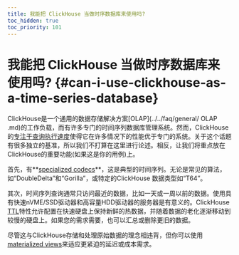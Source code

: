 ```yaml
---
title: 我能把 ClickHouse 当做时序数据库来使用吗?
toc_hidden: true
toc_priority: 101
---
```


# 我能把 ClickHouse 当做时序数据库来使用吗? {#can-i-use-clickhouse-as-a-time-series-database}

ClickHouse是一个通用的数据存储解决方案[OLAP](../../faq/general/ OLAP .md)的工作负载，而有许多专门的时间序列数据库管理系统。然而，ClickHouse的[专注于查询执行速度](../../faq/general/why-clickhouse-is-so-fast.md)使得它在许多情况下的性能优于专门的系统。关于这个话题有很多独立的基准，所以我们不打算在这里进行论述。相反，让我们将重点放在ClickHouse的重要功能(如果这是你的用例)上。



首先，有**[specialized codecs](../../sql-reference/statements/create/table.md#create-query-specialized-codecs)**，这是典型的时间序列。无论是常见的算法，如“DoubleDelta”和“Gorilla”，或特定的ClickHouse 数据类型如“T64”。



其次，时间序列查询通常只访问最近的数据，比如一天或一周以前的数据。使用具有快速nVME/SSD驱动器和高容量HDD驱动器的服务器是有意义的。ClickHouse [TTL](../../engines/table-engines/mergetree-family/mergetree.md#table_engine-mergetree-family/mergetree.md)特性允许配置在快速硬盘上保持新鲜的热数据，并随着数据的老化逐渐移动到较慢的硬盘上。如果您的需求需要，也可以汇总或删除更旧的数据。



尽管这与ClickHouse存储和处理原始数据的理念相违背，但你可以使用[materialized views](../../sql-reference/statements/create/view.md)来适应更紧迫的延迟或成本需求。
